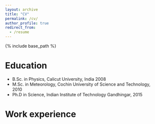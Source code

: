 ```yaml
---
layout: archive
title: "CV"
permalink: /cv/
author_profile: true
redirect_from:
  - /resume
---
```


{% include base_path %}

Education
======
* B.Sc. in Physics, Calicut University, India 2008
* M.Sc. in Meteorology, Cochin University of Science and Technology, 2010
* Ph.D in Science, Indian Institute of Technology Gandhingar, 2015

Work experience
======
